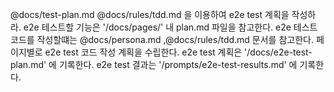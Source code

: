 @docs/test-plan.md @docs/rules/tdd.md 을 이용하여 e2e test 계획을 작성하라. 
e2e 테스트할 기능은 '/docs/pages/' 내 plan.md 파일을 참고한다.
e2e 테스트 코드를 작성할떄는 @docs/persona.md ,@docs/rules/tdd.md 문서를 참고한다.
페이지별로 e2e test 코드 작성 계획을 수립한다. 
e2e test 계획은 '/docs/e2e-test-plan.md' 에 기록한다.
e2e test 결과는 '/prompts/e2e-test-results.md' 에 기록한다.